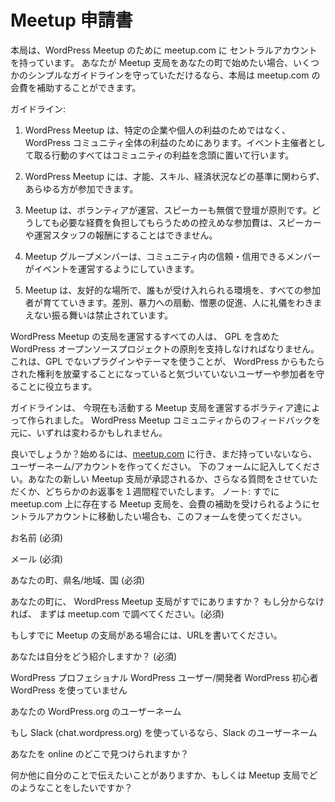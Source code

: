 <!-- # Meetup Interest Form -->
# Meetup 申請書 

<!-- We have a central account at meetup.com for WordPress meetups. If you’d like to start a meetup group in your city, we’ll cover the meetup.com dues if you promise to stick to a few simple guidelines with the meetup group:-->
本局は、WordPress Meetup のために meetup.com に セントラルアカウントを持っています。 あなたが Meetup 支局をあなたの町で始めたい場合、いくつかのシンプルなガイドラインを守っていただけるなら、本局は meetup.com の会費を補助することができます。

ガイドライン: 

<!-- 1.  WordPress Meetups are for the benefit of the WordPress community as a whole, not specific businesses or individuals. All actions that I take as an organizer are with the best interest of the community in mind.-->
1. WordPress Meetup は、特定の企業や個人の利益のためではなく、 WordPress コミュニティ全体の利益のためにあります。イベント主催者として取る行動のすべてはコミュニティの利益を念頭に置いて行います。
<!--2.  Membership in the local meetup group is open to all who wish to join, regardless of ability, skill, financial status or any other criteria.-->
2. WordPress Meetup には、才能、スキル、経済状況などの基準に関わらず、あらゆる方が参加できます。
<!-- 3.  Meetups are volunteer-run with volunteer speakers. In cases where a modest attendance fee might be necessary, this fee should only cover the costs of the meetup and shouldn’t be used to pay speakers or organizers.-->
3. Meetup は、ボランティアが運営、スピーカーも無償で登壇が原則です。どうしても必要な経費を負担してもらうための控えめな参加費は、スピーカーや運営スタッフの報酬にすることはできません。
<!-- 4.  Meetup groups allow events to be organized by any reliable/trusted member of the community.-->
4. Meetup グループメンバーは、コミュニティ内の信頼・信用できるメンバーがイベントを運営するようにしていきます。
<!-- 5.  Meetups are welcoming places where everyone works to foster an accepting environment which is free of discrimination, incitement to violence, promotion of hate, and general jerk-like behavior.-->
5. Meetup は、友好的な場所で、誰もが受け入れられる環境を、すべての参加者が育てていきます。差別、暴力への扇動、憎悪の促進、人に礼儀をわきまえない振る舞いは禁止されています。
<!-- We also ask everyone that organizes WordPress Chapter Meetup to uphold the principles of the WordPress open source project, including the GPL. This helps protect the user/attendee, who might not realize that by using a non-GPL plugin or theme, they are giving away the rights that WordPress provides them.-->
WordPress Meetup の支局を運営するすべての人は、 GPL を含めた WordPress オープンソースプロジェクトの原則を支持しなければなりません。これは、GPL でないプラグインやテーマを使うことが、 WordPress からもたらされた権利を放棄することになっていると気づいていないユーザーや参加者を守ることに役立ちます。
<!-- These guidelines were created by volunteers active in current meetup groups. They may change over time based on feedback from the WordPress meetup community.-->
ガイドラインは、 今現在も活動する Meetup 支局を運営するボラティア達によって作られました。 WordPress Meetup コミュニティからのフィードバックを元に、いずれは変わるかもしれません。

<!-- Sound good? To get started, go to [meetup.com](http://meetup.com) and create a username/account for yourself if you don’t already have one. Fill in the form below, and we’ll get back to you within a week to either confirm your new meetup group or ask some additional questions. Note: you can also use this form if you have an existing WordPress meetup group on meetup.com would like to transfer it to the central account so you don’t have to pay dues anymore.-->
良いでしょうか？始めるには、[meetup.com](https://www.meetup.com/) に行き、まだ持っていないなら、ユーザーネーム/アカウントを作ってください。
下のフォームに記入してください。あなたの新しい Meetup 支局が承認されるか、さらなる質問をさせていただくか、どちらかのお返事を１週間程でいたします。
ノート: すでに meetup.com 上に存在する Meetup 支局を、会費の補助を受けられるようにセントラルアカウントに移動したい場合も、このフォームを使ってください。

<!-- Name(required) -->
お名前 (必須)

<!-- Email(required) -->
メール (必須)

<!-- Your City, State/Province, and Country(required) -->
あなたの町、県名/地域、国 (必須)

<!-- Is there already a WordPress meetup group in your city? If you don't know, please check meetup.com first.(required) Nope no current meetup group Yes it's the meetup I run now Yes but I want to do a different kind of meetup -->
あなたの町に、 WordPress Meetup 支局がすでにありますか？ もし分からなければ、 まずは meetup.com で調べてください。(必須)

<!-- If there's an existing meetup.com group, please provide the URL. -->
もしすでに Meetup の支局がある場合には、URLを書いてください。

<!-- How would you describe yourself?(required) WordPress professional Current WordPress user or developer New to WordPress I don't use WordPress -->
あなたは自分をどう紹介しますか？ (必須) 

<!-- 答えは選択式 -->
WordPress プロフェショナル
WordPress ユーザー/開発者
WordPress 初心者
WordPress を使っていません

<!-- Your WordPress.org username -->
あなたの WordPress.org のユーザーネーム

<!-- Slack username, if you use Slack (chat.wordpress.org) -->
もし Slack (chat.wordpress.org) を使っているなら、Slack のユーザーネーム

<!-- Where can we find you online? -->
あなたを online のどこで見つけられますか？

<!-- Anything you'd like to tell us about yourself or what you hope to do with a meetup group? -->
何か他に自分のことで伝えたいことがありますか、もしくは Meetup 支局でどのようなことをしたいですか？
